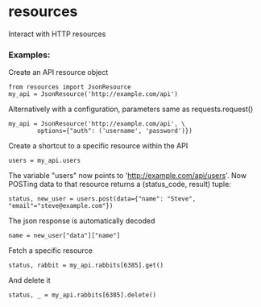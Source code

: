 # resources

Interact with HTTP resources

### Examples:
    
Create an API resource object

    from resources import JsonResource
    my_api = JsonResource('http://example.com/api')
    
Alternatively with a configuration, parameters same as requests.request()

    my_api = JsonResource('http://example.com/api', \
            options={"auth": ('username', 'password')})

Create a shortcut to a specific resource within the API

    users = my_api.users
    
The variable "users" now points to 'http://example.com/api/users'. Now POSTing data to that resource returns a (status_code, result) tuple:

    status, new_user = users.post(data={"name": "Steve", "email"="steve@example.com"})
    
The json response is automatically decoded

    name = new_user["data"]["name"]
    
Fetch a specific resource

    status, rabbit = my_api.rabbits[6385].get()

And delete it

    status, _ = my_api.rabbits[6385].delete()

